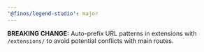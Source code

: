 ```yaml
---
'@finos/legend-studio': major
---
```


**BREAKING CHANGE:** Auto-prefix URL patterns in extensions with `/extensions/` to avoid potential conflicts with main routes.
